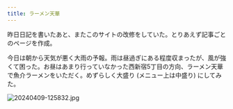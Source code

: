 ```yaml
---
title: ラーメン天華
---
```


昨日日記を書いたあと、またこのサイトの改修をしていた。とりあえず記事ごとのページを作成。

今日は朝から天気が悪く大雨の予報。雨は昼過ぎにある程度収まったが、風が強くて困った。お昼はあまり行っていなかった西新宿5丁目の方向、ラーメン天華で魚介ラーメンをいただく。めずらしく大盛り (メニュー上は中盛り) にしてみた。

![20240409-125832.jpg](https://ceshmina-photos.s3.ap-northeast-1.amazonaws.com/medium/202404/20240409-125832.jpg)
